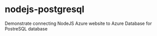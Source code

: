 # nodejs-postgresql
Demonstrate connecting NodeJS Azure website to Azure Database for PostreSQL database
